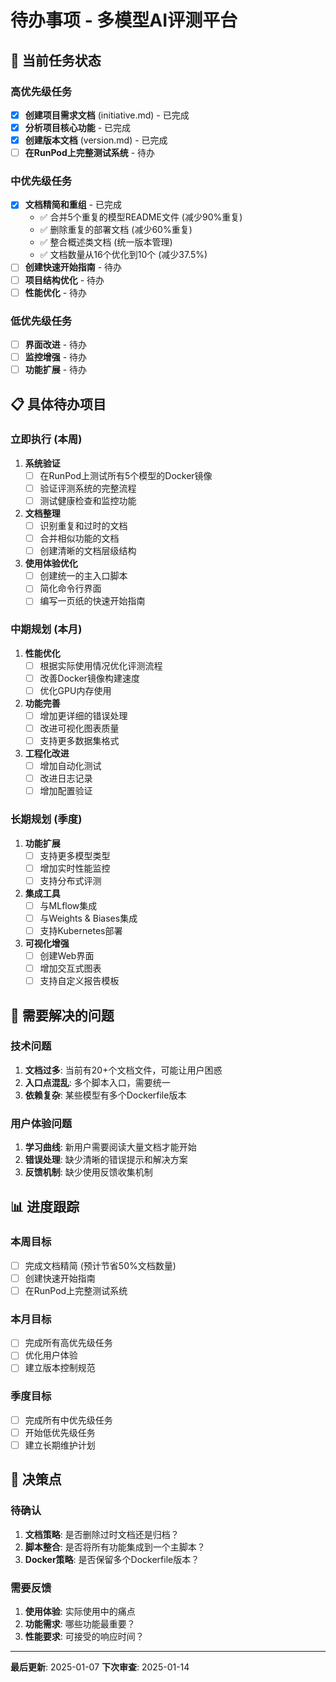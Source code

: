 # 待办事项 - 多模型AI评测平台

## 🎯 当前任务状态

### 高优先级任务
- [x] **创建项目需求文档** (initiative.md) - 已完成
- [x] **分析项目核心功能** - 已完成
- [x] **创建版本文档** (version.md) - 已完成
- [ ] **在RunPod上完整测试系统** - 待办

### 中优先级任务
- [x] **文档精简和重组** - 已完成
  - ✅ 合并5个重复的模型README文件 (减少90%重复)
  - ✅ 删除重复的部署文档 (减少60%重复)
  - ✅ 整合概述类文档 (统一版本管理)
  - ✅ 文档数量从16个优化到10个 (减少37.5%)
- [ ] **创建快速开始指南** - 待办
- [ ] **项目结构优化** - 待办
- [ ] **性能优化** - 待办

### 低优先级任务
- [ ] **界面改进** - 待办
- [ ] **监控增强** - 待办
- [ ] **功能扩展** - 待办

## 📋 具体待办项目

### 立即执行 (本周)
1. **系统验证**
   - [ ] 在RunPod上测试所有5个模型的Docker镜像
   - [ ] 验证评测系统的完整流程
   - [ ] 测试健康检查和监控功能

2. **文档整理**
   - [ ] 识别重复和过时的文档
   - [ ] 合并相似功能的文档
   - [ ] 创建清晰的文档层级结构

3. **使用体验优化**
   - [ ] 创建统一的主入口脚本
   - [ ] 简化命令行界面
   - [ ] 编写一页纸的快速开始指南

### 中期规划 (本月)
1. **性能优化**
   - [ ] 根据实际使用情况优化评测流程
   - [ ] 改善Docker镜像构建速度
   - [ ] 优化GPU内存使用

2. **功能完善**
   - [ ] 增加更详细的错误处理
   - [ ] 改进可视化图表质量
   - [ ] 支持更多数据集格式

3. **工程化改进**
   - [ ] 增加自动化测试
   - [ ] 改进日志记录
   - [ ] 增加配置验证

### 长期规划 (季度)
1. **功能扩展**
   - [ ] 支持更多模型类型
   - [ ] 增加实时性能监控
   - [ ] 支持分布式评测

2. **集成工具**
   - [ ] 与MLflow集成
   - [ ] 与Weights & Biases集成
   - [ ] 支持Kubernetes部署

3. **可视化增强**
   - [ ] 创建Web界面
   - [ ] 增加交互式图表
   - [ ] 支持自定义报告模板

## 🔧 需要解决的问题

### 技术问题
1. **文档过多**: 当前有20+个文档文件，可能让用户困惑
2. **入口点混乱**: 多个脚本入口，需要统一
3. **依赖复杂**: 某些模型有多个Dockerfile版本

### 用户体验问题
1. **学习曲线**: 新用户需要阅读大量文档才能开始
2. **错误处理**: 缺少清晰的错误提示和解决方案
3. **反馈机制**: 缺少使用反馈收集机制

## 📊 进度跟踪

### 本周目标
- [ ] 完成文档精简 (预计节省50%文档数量)
- [ ] 创建快速开始指南
- [ ] 在RunPod上完整测试系统

### 本月目标
- [ ] 完成所有高优先级任务
- [ ] 优化用户体验
- [ ] 建立版本控制规范

### 季度目标
- [ ] 完成所有中优先级任务
- [ ] 开始低优先级任务
- [ ] 建立长期维护计划

## 🎯 决策点

### 待确认
1. **文档策略**: 是否删除过时文档还是归档？
2. **脚本整合**: 是否将所有功能集成到一个主脚本？
3. **Docker策略**: 是否保留多个Dockerfile版本？

### 需要反馈
1. **使用体验**: 实际使用中的痛点
2. **功能需求**: 哪些功能最重要？
3. **性能要求**: 可接受的响应时间？

---

**最后更新**: 2025-01-07
**下次审查**: 2025-01-14